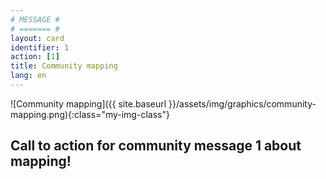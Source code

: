 ```yaml
---
# MESSAGE #
# ======= #
layout: card
identifier: 1 
action: [1]
title: Community mapping
lang: en
---
```


![Community mapping]({{ site.baseurl }}/assets/img/graphics/community-mapping.png){:class="my-img-class"}

## Call to action for community message 1 about mapping!
